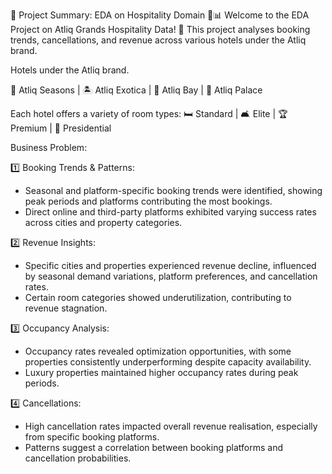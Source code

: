 📝 Project Summary: EDA on Hospitality Domain 🏨📊 Welcome to the EDA Project on Atliq Grands Hospitality Data! 🌟 This project analyses booking trends, cancellations, and revenue across various hotels under the Atliq brand.

Hotels under the Atliq brand.

🏢 Atliq Seasons | 🏝 Atliq Exotica
| 🌊 Atliq Bay | 🏰 Atliq Palace

Each hotel offers a variety of room
types:
🛏 Standard | 🛋 Elite | 🏆
Premium | 👑 Presidential

Business Problem:

1️⃣ Booking Trends & Patterns:
   - Seasonal and platform-specific booking trends were identified, showing peak periods and platforms contributing the most bookings.  
   - Direct online and third-party platforms exhibited varying success rates across cities and property categories.

2️⃣ Revenue Insights: 
   - Specific cities and properties experienced revenue decline, influenced by seasonal demand variations, platform preferences, and cancellation rates.  
   - Certain room categories showed underutilization, contributing to revenue stagnation.

3️⃣ Occupancy Analysis:
   - Occupancy rates revealed optimization opportunities, with some properties consistently underperforming despite capacity availability.  
   - Luxury properties maintained higher occupancy rates during peak periods.

4️⃣ Cancellations: 
   - High cancellation rates impacted overall revenue realisation, especially from specific booking platforms.  
   - Patterns suggest a correlation between booking platforms and cancellation probabilities.

